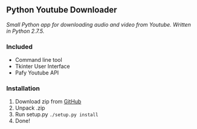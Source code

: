 ## Python Youtube Downloader
_Small Python app for downloading audio and video from Youtube. Written in Python 2.7.5._

### Included
* Command line tool
* Tkinter User Interface
* Pafy Youtube API


### Installation
1. Download zip from [GitHub](https://github.com/renzowesterbeek/YoutubeMusicDL/releases)
2. Unpack .zip 
3. Run setup.py
	`./setup.py install`
4. Done!